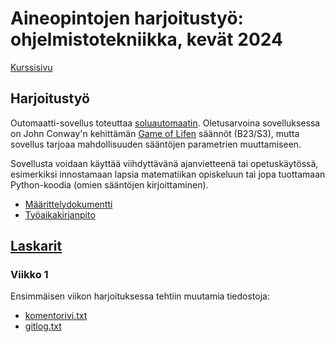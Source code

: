 # Aineopintojen harjoitustyö: ohjelmistotekniikka, kevät 2024

[Kurssisivu](https://ohjelmistotekniikka-hy.github.io/)

## Harjoitustyö

Outomaatti-sovellus toteuttaa [soluautomaatin](https://fi.wikipedia.org/wiki/Soluautomaatti). Oletusarvoina sovelluksessa on John Conway'n kehittämän [Game of Lifen](https://fi.wikipedia.org/wiki/Game_of_Life) säännöt (B23/S3), mutta sovellus tarjoaa mahdollisuuden sääntöjen parametrien muuttamiseen.

Sovellusta voidaan käyttää viihdyttävänä ajanvietteenä tai opetuskäytössä, esimerkiksi innostamaan lapsia matematiikan opiskeluun tai jopa tuottamaan Python-koodia (omien sääntöjen kirjoittaminen).

- [Määrittelydokumentti](dokumentaatio/vaatimusmaarittely.md)
- [Työaikakirjanpito](dokumentaatio/tuntikirjanpito.md)

## [Laskarit](laskarit/)

### Viikko 1

Ensimmäisen viikon harjoituksessa tehtiin muutamia tiedostoja:
- [komentorivi.txt](laskarit/viikko1/komentorivi.txt)
- [gitlog.txt](laskarit/viikko1/gitlog.txt)

